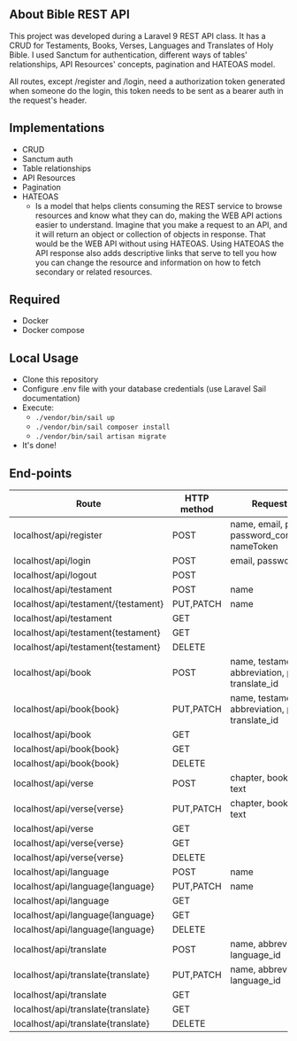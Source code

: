## About Bible REST API

This project was developed during a Laravel 9 REST API class. It has a CRUD for Testaments, Books, Verses, Languages and Translates of Holy Bible. I used Sanctum for authentication, different ways of tables' relationships, API Resources' concepts, pagination and HATEOAS model.

All routes, except /register and /login, need a authorization token generated when someone do the login, this token needs to be sent as a bearer auth in the request's header.

## Implementations

- CRUD
- Sanctum auth
- Table relationships
- API Resources
- Pagination
- HATEOAS 
  - Is a model that helps clients consuming the REST   service to browse resources and know what they can do, making the WEB API actions easier to understand.
  Imagine that you make a request to an API, and it will return an object or collection of objects in response. That would be the WEB API without using HATEOAS.
  Using HATEOAS the API response also adds descriptive links that serve to tell you how you can change the resource and information on how to fetch secondary or related resources.

## Required

- Docker
- Docker compose

## Local Usage

- Clone this repository
- Configure .env file with your database credentials (use Laravel Sail documentation)
- Execute:
    - `./vendor/bin/sail up`
    - `./vendor/bin/sail composer install`
    - `./vendor/bin/sail artisan migrate`
- It's done!

## End-points

Route                                | HTTP method    | Request data
------------------------------------ | -------------- | --------
localhost/api/register               | POST           | name, email, password, password_confirmation, nameToken
localhost/api/login                  | POST           | email, password
localhost/api/logout                 | POST           | 
localhost/api/testament              | POST           | name
localhost/api/testament/{testament}  | PUT,PATCH      | name
localhost/api/testament              | GET            | 
localhost/api/testament{testament}   | GET            | 
localhost/api/testament{testament}   | DELETE         | 
localhost/api/book                   | POST           | name, testament_id, abbreviation, position, translate_id
localhost/api/book{book}             | PUT,PATCH      | name, testament_id, abbreviation, position, translate_id
localhost/api/book                   | GET            | 
localhost/api/book{book}             | GET            | 
localhost/api/book{book}             | DELETE         | 
localhost/api/verse                  | POST           | chapter, book_id, verse, text
localhost/api/verse{verse}           | PUT,PATCH      | chapter, book_id, verse, text
localhost/api/verse                  | GET            | 
localhost/api/verse{verse}           | GET            | 
localhost/api/verse{verse}           | DELETE         | 
localhost/api/language               | POST           | name
localhost/api/language{language}     | PUT,PATCH      | name
localhost/api/language               | GET            | 
localhost/api/language{language}     | GET            | 
localhost/api/language{language}     | DELETE         | 
localhost/api/translate              | POST           | name, abbreviation, language_id
localhost/api/translate{translate}   | PUT,PATCH      | name, abbreviation, language_id
localhost/api/translate              | GET            | 
localhost/api/translate{translate}   | GET            | 
localhost/api/translate{translate}   | DELETE         | 
